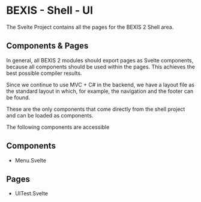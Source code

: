 # BEXIS - Shell - UI

The Svelte Project contains all the pages for the BEXIS 2 Shell area.

## Components & Pages

In general, all BEXIS 2 modules should export pages as Svelte components, because all components should be used within the pages. This achieves the best possible compiler results.

Since we continue to use MVC + C# in the backend, we have a layout file as the standard layout in which, for example, the navigation and the footer can be found.

These are the only components that come directly from the shell project and can be loaded as components.

The following components are accessible


## Components

- Menu.Svelte

## Pages

- UITest.Svelte

